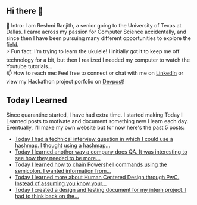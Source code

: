 ## Hi there 👋

🔭  Intro: I am Reshmi Ranjith, a senior going to the University of Texas at Dallas. I came across my passion for Computer Science accidentally, and since then I have been pursuing many different opportunities to explore the field.
<br/> ⚡ Fun fact: I'm trying to learn the ukulele! I initially got it to keep me off technology for a bit, but then I realized I needed my computer to watch the Youtube tutorials...
<br/>📫  How to reach me: Feel free to connect or chat with me on [LinkedIn](https://www.linkedin.com/in/reshmi-ranjith/) or view my Hackathon project porfolio on [Devpost](https://devpost.com/ReshmiCode)!

## Today I Learned

Since quarantine started, I have had extra time. I started making Today I Learned posts to motivate and document something new I learn each day. Eventually, I'll make my own website but for now here's the past 5 posts:

<!-- BLOG-POST-LIST:START -->
- [Today I had a technical interview question in which I could use a hashmap. I thought using a hashmap...](https://simplyprogramming.tumblr.com/post/625304123458338816)
- [Today I learned another way a company does QA. It was interesting to see how they needed to be more...](https://simplyprogramming.tumblr.com/post/625266530914041856)
- [Today I learned how to chain Powershell commands using the semicolon. I wanted information from...](https://simplyprogramming.tumblr.com/post/625120054574497792)
- [Today I learned more about Human Centered Design through PwC. Instead of assuming you know your...](https://simplyprogramming.tumblr.com/post/625002047006244864)
- [Today I created a design and testing document for my intern project. I had to think back on the...](https://simplyprogramming.tumblr.com/post/624938189804666880)
<!-- BLOG-POST-LIST:END -->

<!--
**ReshmiCode/ReshmiCode** is a ✨ _special_ ✨ repository because its `README.md` (this file) appears on your GitHub profile.

Here are some ideas to get you started:

- 🔭 I’m currently working on ...
- 🌱 I’m currently learning ...
- 👯 I’m looking to collaborate on ...
- 🤔 I’m looking for help with ...
- 💬 Ask me about ...
- 📫 How to reach me: ...
- 😄 Pronouns: ...
- ⚡ Fun fact: ...
-->
